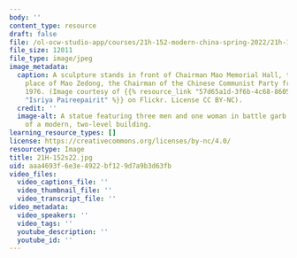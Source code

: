 ```yaml
---
body: ''
content_type: resource
draft: false
file: /ol-ocw-studio-app/courses/21h-152-modern-china-spring-2022/21h-152s22.jpg
file_size: 12011
file_type: image/jpeg
image_metadata:
  caption: A sculpture stands in front of Chairman Mao Memorial Hall, the final resting
    place of Mao Zedong, the Chairman of the Chinese Communist Party from 1945 to
    1976. (Image courtesy of {{% resource_link "57d65a1d-3f6b-4c68-8605-17f91ec27bf5"
    "Isriya Paireepairit" %}} on Flickr. License CC BY-NC).
  credit: ''
  image-alt: A statue featuring three men and one woman in battle garb sits in front
    of a modern, two-level building.
learning_resource_types: []
license: https://creativecommons.org/licenses/by-nc/4.0/
resourcetype: Image
title: 21H-152s22.jpg
uid: aaa4693f-6e3e-4922-bf12-9d7a9b3d63fb
video_files:
  video_captions_file: ''
  video_thumbnail_file: ''
  video_transcript_file: ''
video_metadata:
  video_speakers: ''
  video_tags: ''
  youtube_description: ''
  youtube_id: ''
---
```


